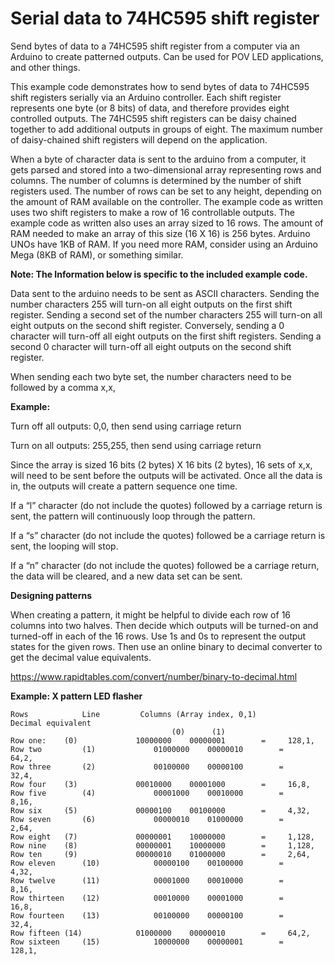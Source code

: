 # Serial data to 74HC595 shift register
Send bytes of data to a 74HC595 shift register from a computer via an Arduino to create patterned outputs. Can be used for POV LED applications, and other things.


This example code demonstrates how to send bytes of data to 74HC595 shift registers serially via an Arduino controller.   Each shift register represents one byte (or 8 bits) of data, and therefore provides eight controlled outputs. The 74HC595 shift registers can be daisy chained together to add additional outputs in groups of eight.  The maximum number of daisy-chained shift registers will depend on the application.

When a byte of character data is sent to the arduino from a computer,  it gets parsed and stored into a two-dimensional array representing rows and columns.  The number of columns is determined by the number of shift registers used.  The number of rows can be set to any height, depending on the amount of RAM available on the controller.  The example code as written uses two shift registers to make a row of 16 controllable outputs.  The example code as written also uses an array sized to 16 rows.   The amount of RAM needed to make an array of this size (16 X 16) is 256 bytes.  Arduino UNOs have 1KB of RAM.  If you need more RAM, consider using an Arduino Mega (8KB of RAM), or something similar.



**Note: The Information below is specific to the included example code.**

Data sent to the arduino needs to be sent as ASCII characters.  Sending the number characters 255 will turn-on all eight outputs on the first shift register.  Sending a second set of the number characters 255 will turn-on all eight outputs on the second shift register.  Conversely, sending  a 0 character will turn-off all eight outputs on the first shift registers.  Sending a second 0 character will turn-off all eight outputs on the second shift register.

When sending each two byte set, the number characters need to be followed by a comma   x,x,

**Example:**

Turn off all outputs:
        0,0,    then send using carriage return

Turn on all outputs:
        255,255, then send using carriage return

Since the array is sized 16 bits (2 bytes)  X 16 bits (2 bytes),  16 sets of x,x, will need to be sent before the outputs will be activated.  Once all the data is in, the outputs will create a pattern sequence one time.

If a “l” character (do not include the quotes) followed by a carriage return is sent, the pattern will continuously loop through the pattern.

If a “s” character (do not include the quotes) followed be a carriage return is sent, the looping will stop.

If a “n” character (do not include the quotes) followed be a carriage return, the data will be cleared, and a new data set can be sent.


**Designing patterns**

When creating a pattern, it might be helpful to divide each row of 16 columns into two halves.  Then decide which outputs will be turned-on and turned-off in each of the 16 rows.  Use 1s and 0s to represent the output states for the given rows. Then use an online  binary to decimal converter to  get the decimal value equivalents.

https://www.rapidtables.com/convert/number/binary-to-decimal.html

**Example:  X pattern LED flasher**

```
Rows	        Line         Columns (Array index, 0,1)         Decimal equivalent	
                                    (0)      (1)
Row one: 	(0)             10000000    00000001	    =     128,1,
Row two         (1)             01000000    00000010	    =  	  64,2,
Row three       (2)             00100000    00000100	    =  	  32,4,
Row four	(3)             00010000    00001000	    =     16,8,
Row five        (4)             00001000    00010000	    =	  8,16,
Row six		(5)             00000100    00100000	    =	  4,32,
Row seven       (6)             00000010    01000000	    =	  2,64,
Row eight	(7)             00000001    10000000	    =	  1,128,
Row nine	(8)             00000001    10000000	    =	  1,128,
Row ten		(9)             00000010    01000000	    =	  2,64,
Row eleven      (10)            00000100    00100000	    =	  4,32,
Row twelve      (11)            00001000    00010000	    =	  8,16,
Row thirteen    (12)            00010000    00001000	    =     16,8,
Row fourteen    (13)            00100000    00000100	    =  	  32,4,
Row fifteen	(14)            01000000    00000010	    =  	  64,2,
Row sixteen     (15)            10000000    00000001        =     128,1,
```
